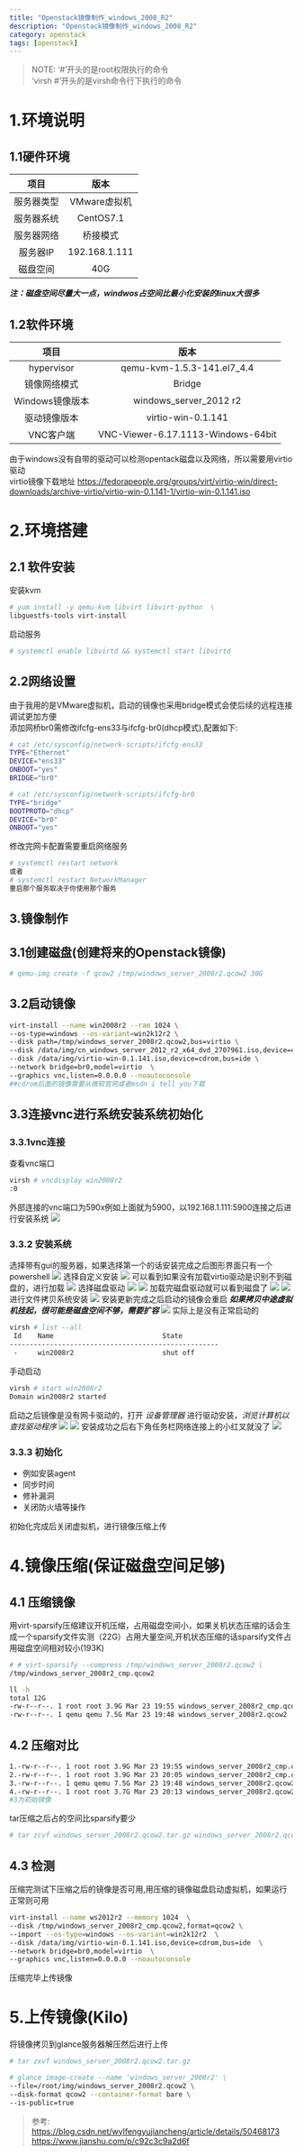 ```yaml
---
title: "Openstack镜像制作_windows_2008_R2"
description: "Openstack镜像制作_windows_2008_R2"
category: openstack
tags: [openstack]
---
```

>NOTE: ‘#’开头的是root权限执行的命令   
‘virsh #’开头的是virsh命令行下执行的命令

# 1.环境说明
## 1.1硬件环境
|项目|版本|
|:-:|:-:|
|服务器类型|VMware虚拟机|
|服务器系统|CentOS7.1|
|服务器网络|桥接模式|
|服务器IP|192.168.1.111|
|磁盘空间|40G|
***注：磁盘空间尽量大一点，windwos占空间比最小化安装的linux大很多***
## 1.2软件环境
|项目|版本|
|:-:|:-:|
|hypervisor|qemu-kvm-1.5.3-141.el7_4.4|
|镜像网络模式|Bridge|
|Windows镜像版本|windows_server_2012 r2|
|驱动镜像版本|virtio-win-0.1.141|
|VNC客户端|VNC-Viewer-6.17.1113-Windows-64bit|
由于windows没有自带的驱动可以检测opentack磁盘以及网络，所以需要用virtio驱动  
virtio镜像下载地址 https://fedorapeople.org/groups/virt/virtio-win/direct-downloads/archive-virtio/virtio-win-0.1.141-1/virtio-win-0.1.141.iso
# 2.环境搭建
## 2.1 软件安装
安装kvm
```bash
# yum install -y qemu-kvm libvirt libvirt-python  \
libguestfs-tools virt-install
```
启动服务
```bash
# systemctl enable libvirtd && systemctl start libvirtd
```
## 2.2网络设置
由于我用的是VMware虚拟机，启动的镜像也采用bridge模式会使后续的远程连接调试更加方便  
添加网桥br0需修改ifcfg-ens33与ifcfg-br0(dhcp模式),配置如下:
```bash
# cat /etc/sysconfig/network-scripts/ifcfg-ens33
TYPE="Ethernet"
DEVICE="ens33"
ONBOOT="yes"
BRIDGE="br0"
```
```bash
# cat /etc/sysconfig/network-scripts/ifcfg-br0
TYPE="bridge"
BOOTPROTO="dhcp"
DEVICE="br0"
ONBOOT="yes"
```
修改完网卡配置需要重启网络服务
```bash
# systemctl restart network
或者
# systemctl restart NetworkManager
重启那个服务取决于你使用那个服务
```
## 3.镜像制作
## 3.1创建磁盘(创建将来的Openstack镜像)
```bash
# qemu-img create -f qcow2 /tmp/windows_server_2008r2.qcow2 30G
```
## 3.2启动镜像
```bash
virt-install --name win2008r2 --ram 1024 \
--os-type=windows --os-variant=win2k12r2 \
--disk path=/tmp/windows_server_2008r2.qcow2,bus=virtio \
--disk /data/img/cn_windows_server_2012_r2_x64_dvd_2707961.iso,device=cdrom,bus=ide \
--disk /data/img/virtio-win-0.1.141.iso,device=cdrom,bus=ide \
--network bridge=br0,model=virtio  \
--graphics vnc,listen=0.0.0.0 --noautoconsole
##cdrom后面的镜像需要从微软官网或者msdn i tell you下载
```
## 3.3连接vnc进行系统安装系统初始化
### 3.3.1vnc连接
查看vnc端口
```bash
virsh # vncdisplay win2008r2
:0
```
外部连接的vnc端口为590x例如上面就为5900，以192.168.1.111:5900连接之后进行安装系统
![](1.png)
### 3.3.2 安装系统
选择带有gui的服务器，如果选择第一个的话安装完成之后图形界面只有一个powershell
![](2.png)
选择自定义安装
![](3.png)
可以看到如果没有加载virtio驱动是识别不到磁盘的，进行加载
![](4.png)
选择磁盘驱动
![](5.png)
![](6.png)
加载完磁盘驱动就可以看到磁盘了
![](7.png)
![](8.png)
进行文件拷贝系统安装
![](9.png)
安装更新完成之后启动的镜像会重启
 ***如果拷贝中途虚拟机挂起，很可能是磁盘空间不够，需要扩容***
![](10.png)
实际上是没有正常启动的
```bash
virsh # list --all
 Id    Name                           State
----------------------------------------------------
 -     win2008r2                      shut off
```
手动启动
```bash
virsh # start win2008r2
Domain win2008r2 started

```
启动之后镜像是没有网卡驱动的，打开 *设备管理器* 进行驱动安装，*浏览计算机以查找驱动程序*
![](11.png)
![](12.png)
安装成功之后右下角任务栏网络连接上的小红叉就没了
![](13.png)
### 3.3.3 初始化
 - 例如安装agent
 - 同步时间
 - 修补漏洞
 - 关闭防火墙等操作


  初始化完成后关闭虚拟机，进行镜像压缩上传


 # 4.镜像压缩(保证磁盘空间足够)
 ## 4.1 压缩镜像
 用virt-sparsify压缩建议开机压缩，占用磁盘空间小，如果关机状态压缩的话会生成一个sparsify文件实测（22G）占用大量空间,开机状态压缩的话sparsify文件占用磁盘空间相对较小(193K)
 ```bash
# # virt-sparsify --compress /tmp/windows_server_2008r2.qcow2 \
/tmp/windows_server_2008r2_cmp.qcow2
 ```
```bash
ll -h
total 12G
-rw-r--r--. 1 root root 3.9G Mar 23 19:55 windows_server_2008r2_cmp.qcow2
-rw-r--r--. 1 qemu qemu 7.5G Mar 23 19:48 windows_server_2008r2.qcow2
```
## 4.2 压缩对比
```bash
1.-rw-r--r--. 1 root root 3.9G Mar 23 19:55 windows_server_2008r2_cmp.qcow2 #通过sparsify压缩3得到
2.-rw-r--r--. 1 root root 3.9G Mar 23 20:05 windows_server_2008r2_cmp.qcow2.tar.gz #通过tar压缩1得到
3.-rw-r--r--. 1 qemu qemu 7.5G Mar 23 19:48 windows_server_2008r2.qcow2 #原始惊醒
4.-rw-r--r--. 1 root root 3.7G Mar 23 20:13 windows_server_2008r2.qcow2.tar.gz #通过tar压缩3得到
#3为初始镜像
```
tar压缩之后占的空间比sparsify要少
```bash
# tar zcvf windows_server_2008r2.qcow2.tar.gz windows_server_2008r2.qcow2
```
## 4.3 检测
 压缩完测试下压缩之后的镜像是否可用,用压缩的镜像磁盘启动虚拟机，如果运行正常则可用
```bash
virt-install --name ws2012r2 --memory 1024  \
--disk /tmp/windows_server_2008r2_cmp.qcow2,format=qcow2 \
--import --os-type=windows --os-variant=win2k12r2  \
--disk /data/img/virtio-win-0.1.141.iso,device=cdrom,bus=ide  \
--network bridge=br0,model=virtio  \
--graphics vnc,listen=0.0.0.0 --noautoconsole
```
压缩完毕上传镜像


# 5.上传镜像(Kilo)
将镜像拷贝到glance服务器解压然后进行上传
```bash
# tar zxvf windows_server_2008r2.qcow2.tar.gz
```

```bash
# glance image-create --name 'windows_server_2008r2' \
--file=/root/img/windows_server_2008r2.qcow2 \
--disk-format qcow2 --container-format bare \
--is-public=true
```
>参考:
https://blog.csdn.net/wylfengyujiancheng/article/details/50468173
https://www.jianshu.com/p/c92c3c9a2d6f
